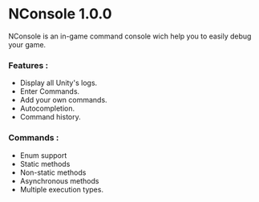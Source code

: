 # NConsole 1.0.0

NConsole is an in-game command console wich help you to easily debug your game.

### Features : 
* Display all Unity's logs.
* Enter Commands.
* Add your own commands.
* Autocompletion.
* Command history.

### Commands : 
* Enum support
* Static methods
* Non-static methods
* Asynchronous methods
* Multiple execution types.